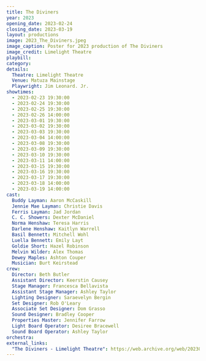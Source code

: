 ```yaml
---
title: The Diviners
year: 2023
opening_date: 2023-02-24
closing_date: 2023-03-19
layout: productions
image: 2023_The_Diviners.jpeg
image_caption: Poster for 2023 production of The Diviners
image_credit: Limelight Theatre
playbill: 
category: 
details:
  Theatre: Limelight Theatre
  Venue: Matuza Mainstage
  Playwright: Jim Leonard. Jr.
showtimes: 
  - 2023-02-23 19:30:00
  - 2023-02-24 19:30:00
  - 2023-02-25 19:30:00
  - 2023-02-26 14:00:00
  - 2023-03-01 19:30:00
  - 2023-03-02 19:30:00
  - 2023-03-03 19:30:00
  - 2023-03-04 14:00:00
  - 2023-03-08 19:30:00
  - 2023-03-09 19:30:00
  - 2023-03-10 19:30:00
  - 2023-03-11 14:00:00
  - 2023-03-15 19:30:00
  - 2023-03-16 19:30:00
  - 2023-03-17 19:30:00
  - 2023-03-18 14:00:00
  - 2023-03-19 14:00:00
cast:
  Buddy Layman: Aaron McCaskill
  Jennie Mae Layman: Christie Davis
  Ferris Layman: Jad Jordan
  C. C. Showers: Dexter McDaniel
  Norma Henshaw: Teresa Harris
  Darlene Henshaw: Kaitlyn Warrell
  Basil Bennett: Mitchell Wohl
  Luella Bennett: Emily Layt
  Goldie Short: Hazel Robinson
  Melvin Wilder: Alex Thomas
  Dewey Maples: Ashton Couper
  Musician: Burt Keirstead
crew:
  Director: Beth Butler
  Assistant Director: Keerstin Causey
  Stage Manager: Francesca Bellavista
  Assistant Stage Manager: Ashley Taylor
  Lighting Designer: Saraevelyn Bergin
  Set Designer: Rob O'Leary
  Associate Set Designer: Dom Grasso
  Sound Designer: Bradley Cooper
  Properties Master: Jennifer Farrow
  Light Board Operator: Desiree Bracewell
  Sound Board Operator: Ashley Taylor
orchestra:
external_links: 
  "The Diviners - Limelight Theatre": https://web.archive.org/web/20230518165957/https://www.limelight-theatre.org/shows/the-diviners
---
```

